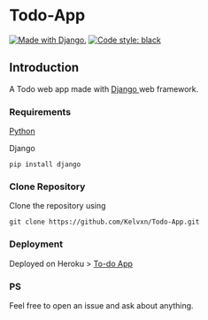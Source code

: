 # Todo-App


<a href="http://www.djangoproject.com/"><img src="https://www.djangoproject.com/m/img/badges/djangomade124x25.gif" border="0" alt="Made with Django." title="Made with Django."/></a>
[![Code style: black](https://img.shields.io/badge/code%20style-black-000000.svg)](https://github.com/psf/black)



<h2> Introduction </h2>
A Todo web app made with <a href="djangoproject.com"> Django </a> web framework.

<h3> Requirements </h3>
<a href="python.org"> Python </a>

Django
```
pip install django
```

<h3> Clone Repository </h3>
Clone the repository using

```
git clone https://github.com/Kelvxn/Todo-App.git
```

<h3> Deployment </h3>
Deployed on Heroku >  <a href="https://klvn-todo.herokuapp.com"> To-do App </a>

<h3> PS </h3>
Feel free to open an issue and ask about anything.
